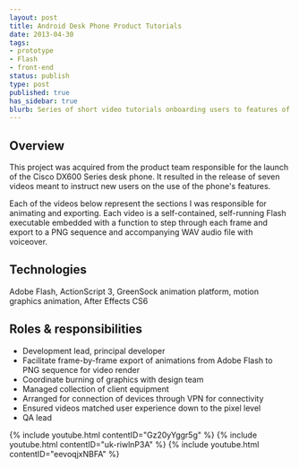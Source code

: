 ```yaml
---
layout: post
title: Android Desk Phone Product Tutorials
date: 2013-04-30
tags:
- prototype
- Flash
- front-end
status: publish
type: post
published: true
has_sidebar: true
blurb: Series of short video tutorials onboarding users to features of new desk phone.
---
```

## Overview

This project was acquired from the product team responsible for the launch of the Cisco DX600 Series desk phone. It resulted in the release of seven videos meant to instruct new users on the use of the phone's features.

Each of the videos below represent the sections I was responsible for animating and exporting. Each video is a self-contained, self-running Flash executable embedded with a function to step through each frame and export to a PNG sequence and accompanying WAV audio file with voiceover.

## Technologies
Adobe Flash, ActionScript 3, GreenSock animation platform, motion graphics animation, After Effects CS6

## Roles &amp; responsibilities

- Development lead, principal developer
- Facilitate frame-by-frame export of animations from Adobe Flash to PNG sequence for video render
- Coordinate burning of graphics with design team
- Managed collection of client equipment
- Arranged for connection of devices through VPN for connectivity
- Ensured videos matched user experience down to the pixel level
- QA lead

{% include youtube.html contentID="Gz20yYggr5g" %}
{% include youtube.html contentID="uk-riwlnP3A" %}
{% include youtube.html contentID="eevoqjxNBFA" %}
